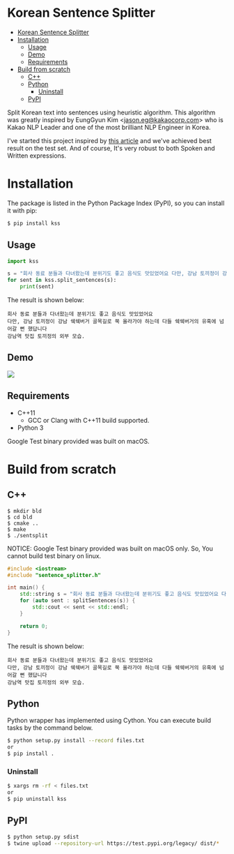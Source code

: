 # Korean Sentence Splitter

<!-- TOC -->

- [Korean Sentence Splitter](#korean-sentence-splitter)
- [Installation](#installation)
    - [Usage](#usage)
    - [Demo](#demo)
    - [Requirements](#requirements)
- [Build from scratch](#build-from-scratch)
    - [C++](#c)
    - [Python](#python)
        - [Uninstall](#uninstall)
    - [PyPI](#pypi)

<!-- /TOC -->

Split Korean text into sentences using heuristic algorithm. This algorithm was greatly inspired by EungGyun Kim <<jason.eg@kakaocorp.com>> who is Kakao NLP Leader and one of the most brilliant NLP Engineer in Korea.

I've started this project inspired by [this article](http://semantics.kr/%ED%95%9C%EA%B5%AD%EC%96%B4-%ED%98%95%ED%83%9C%EC%86%8C-%EB%B6%84%EC%84%9D%EA%B8%B0-%EB%B3%84-%EB%AC%B8%EC%9E%A5-%EB%B6%84%EB%A6%AC-%EC%84%B1%EB%8A%A5%EB%B9%84%EA%B5%90/) and we've achieved best result on the test set. And of course, It's very robust to both Spoken and Written expressions.

# Installation
The package is listed in the Python Package Index (PyPI), so you can install it with pip:

```bash
$ pip install kss
```

## Usage
```python
import kss

s = "회사 동료 분들과 다녀왔는데 분위기도 좋고 음식도 맛있었어요 다만, 강남 토끼정이 강남 쉑쉑버거 골목길로 쭉 올라가야 하는데 다들 쉑쉑버거의 유혹에 넘어갈 뻔 했답니다 강남역 맛집 토끼정의 외부 모습."
for sent in kss.split_sentences(s):
    print(sent)
```

The result is shown below:
```
회사 동료 분들과 다녀왔는데 분위기도 좋고 음식도 맛있었어요
다만, 강남 토끼정이 강남 쉑쉑버거 골목길로 쭉 올라가야 하는데 다들 쉑쉑버거의 유혹에 넘어갈 뻔 했답니다
강남역 맛집 토끼정의 외부 모습.
```

## Demo
<img src="https://raw.githubusercontent.com/likejazz/korean-sentence-splitter/master/assets/screenshot.png">

## Requirements
- C++11
    - GCC or Clang with C++11 build supported.
- Python 3

Google Test binary provided was built on macOS.

# Build from scratch
## C++
```
$ mkdir bld
$ cd bld
$ cmake ..
$ make
$ ./sentsplit
```

NOTICE: Google Test binary provided was built on macOS only. So, You cannot build test binary on linux.

```cpp
#include <iostream>
#include "sentence_splitter.h"

int main() {
    std::string s = "회사 동료 분들과 다녀왔는데 분위기도 좋고 음식도 맛있었어요 다만, 강남 토끼정이 강남 쉑쉑버거 골목길로 쭉 올라가야 하는데 다들 쉑쉑버거의 유혹에 넘어갈 뻔 했답니다 강남역 맛집 토끼정의 외부 모습.";
    for (auto sent : splitSentences(s)) {
        std::cout << sent << std::endl;
    }

    return 0;
}
```

The result is shown below:
```
회사 동료 분들과 다녀왔는데 분위기도 좋고 음식도 맛있었어요
다만, 강남 토끼정이 강남 쉑쉑버거 골목길로 쭉 올라가야 하는데 다들 쉑쉑버거의 유혹에 넘어갈 뻔 했답니다
강남역 맛집 토끼정의 외부 모습.
```

## Python
Python wrapper has implemented using Cython. You can execute build tasks by the command below.
```bash
$ python setup.py install --record files.txt
or
$ pip install .
```

### Uninstall
```bash
$ xargs rm -rf < files.txt
or
$ pip uninstall kss
```

## PyPI
```bash
$ python setup.py sdist
$ twine upload --repository-url https://test.pypi.org/legacy/ dist/*
```